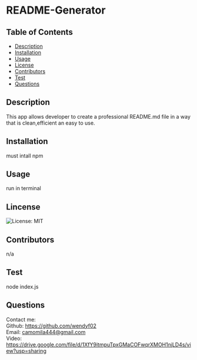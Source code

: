  # README-Generator 
  ## Table of Contents
  * [Description](#description)
  * [Installation](#installation)
  * [Usage](#usage)
  * [License](#license)
  * [Contributors](#contributors)
  * [Test](#test)
  * [Questions](#questions)
  
  ## Description
  This app allows developer to create a professional README.md file in a way that is clean,efficient an easy to use.

  ## Installation
  must intall npm

  ## Usage
  run in terminal

  ## Lincense
  ![License: MIT](https://img.shields.io/badge/License-MIT-yellow.svg)

  ## Contributors
  n/a

  ## Test
  node index.js
  
  ## Questions

  Contact me:   
  Github: https://github.com/wendyf02   
  Email: camomila444@gmail.com   
  Video: https://drive.google.com/file/d/1XfY9itmpuTpxGMaCOFwqrXMOH1njLD4s/view?usp=sharing   